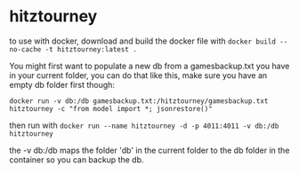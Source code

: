 hitztourney
===========

to use with docker, download and build the docker file with 
`docker build --no-cache -t hitztourney:latest .`



You might first want to populate a new db from a gamesbackup.txt you have in your current folder, you can do that like this, make sure you have an empty db folder first though:

`docker run -v db:/db gamesbackup.txt:/hitztourney/gamesbackup.txt hitztourney -c "from model import *; jsonrestore()"`

then run with 
`docker run --name hitztourney -d -p 4011:4011 -v db:/db hitztourney`


the -v db:/db maps the folder 'db' in the current folder to the db folder in the container so you can backup the db.
